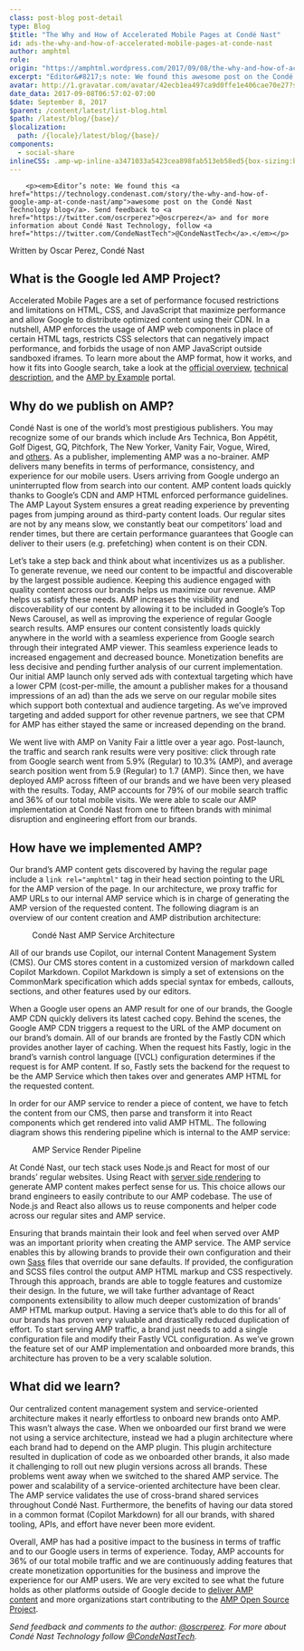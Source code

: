 ```yaml
---
class: post-blog post-detail
type: Blog
$title: "The Why and How of Accelerated Mobile Pages at Condé Nast"
id: ads-the-why-and-how-of-accelerated-mobile-pages-at-conde-nast
author: amphtml
role: 
origin: "https://amphtml.wordpress.com/2017/09/08/the-why-and-how-of-accelerated-mobile-pages-at-conde-nast/amp/"
excerpt: "Editor&#8217;s note: We found this awesome post on the Condé Nast Technology blog. Send feedback to @oscrperez and for more information about Condé Nast Technology, follow @CondeNastTech. Written by Oscar Perez, Condé Nast What is the Google led AMP Project? Accelerated Mobile Pages are a set of performance focused restrictions and limitations on HTML, CSS, and [&#8230;]"
avatar: http://1.gravatar.com/avatar/42ecb1ea497ca9d0ffe1e406cae70e27?s=96&d=identicon&r=G
date_data: 2017-09-08T06:57:02-07:00
$date: September 8, 2017
$parent: /content/latest/list-blog.html
$path: /latest/blog/{base}/
$localization:
  path: /{locale}/latest/blog/{base}/
components:
  - social-share
inlineCSS: .amp-wp-inline-a3471033a5423cea898fab513eb58ed5{box-sizing:border-box;color:#1e1e1e;display:block;font-family:droid-serif, &#039;font-size:19px;font-style:normal;font-weight:normal;letter-spacing:normal;margin:0 auto;orphans:2;text-align:center;text-decoration-color:initial;text-decoration-style:initial;text-transform:none;white-space:normal;widows:2;max-width:646px;}.amp-wp-inline-2b4d2be2e69fb2a80f3ea04ab4df1142{text-align:left;}
---
```


<div class="amp-wp-article-content">

		<p><em>Editor’s note: We found this <a href="https://technology.condenast.com/story/the-why-and-how-of-google-amp-at-conde-nast/amp">awesome post on the Condé Nast Technology blog</a>. Send feedback to <a href="https://twitter.com/oscrperez">@oscrperez</a> and for more information about Condé Nast Technology, follow <a href="https://twitter.com/CondeNastTech">@CondeNastTech</a>.</em></p>
<p class="amp-wp-inline-2b4d2be2e69fb2a80f3ea04ab4df1142">Written by Oscar Perez, Condé Nast</p>
<h2>What is the Google led AMP Project?</h2>
<p>Accelerated Mobile Pages are a set of performance focused restrictions and limitations on HTML, CSS, and JavaScript that maximize performance and allow Google to distribute optimized content using their CDN. In a nutshell, AMP enforces the usage of AMP web components in place of certain HTML tags, restricts CSS selectors that can negatively impact performance, and forbids the usage of non AMP JavaScript outside sandboxed iframes. To learn more about the AMP format, how it works, and how it fits into Google search, take a look at the <a href="https://www.ampproject.org/learn/overview/" target="_blank" rel="noopener">official overview</a>, <a href="https://www.ampproject.org/learn/about-how/" target="_blank" rel="noopener">technical description</a>, and the <a href="https://ampbyexample.com/" target="_blank" rel="noopener">AMP by Example</a> portal.</p>
<h2>Why do we publish on AMP?</h2>
<p>Condé Nast is one of the world’s most prestigious publishers. You may recognize some of our brands which include Ars Technica, Bon Appétit, Golf Digest, GQ, Pitchfork, The New Yorker, Vanity Fair, Vogue, Wired, and <a href="http://www.condenast.com/brands/" target="_blank" rel="noopener">others</a>. As a publisher, implementing AMP was a no-brainer. AMP delivers many benefits in terms of performance, consistency, and experience for our mobile users. Users arriving from Google undergo an uninterrupted flow from search into our content. AMP content loads quickly thanks to Google’s CDN and AMP HTML enforced performance guidelines. The AMP Layout System ensures a great reading experience by preventing pages from jumping around as third-party content loads. Our regular sites are not by any means slow, we constantly beat our competitors’ load and render times, but there are certain performance guarantees that Google can deliver to their users (e.g. prefetching) when content is on their CDN.</p>
<p>Let’s take a step back and think about what incentivizes us as a publisher. To generate revenue, we need our content to be impactful and discoverable by the largest possible audience. Keeping this audience engaged with quality content across our brands helps us maximize our revenue. AMP helps us satisfy these needs. AMP increases the visibility and discoverability of our content by allowing it to be included in Google’s Top News Carousel, as well as improving the experience of regular Google search results. AMP ensures our content consistently loads quickly anywhere in the world with a seamless experience from Google search through their integrated AMP viewer. This seamless experience leads to increased engagement and decreased bounce. Monetization benefits are less decisive and pending further analysis of our current implementation. Our initial AMP launch only served ads with contextual targeting which have a lower CPM (cost-per-mille, the amount a publisher makes for a thousand impressions of an ad) than the ads we serve on our regular mobile sites which support both contextual and audience targeting. As we’ve improved targeting and added support for other revenue partners, we see that CPM for AMP has either stayed the same or increased depending on the brand.</p>
<p>We went live with AMP on Vanity Fair a little over a year ago. Post-launch, the traffic and search rank results were very positive: click through rate from Google search went from 5.9% (Regular) to 10.3% (AMP), and average search position went from 5.9 (Regular) to 1.7 (AMP). Since then, we have deployed AMP across fifteen of our brands and we have been very pleased with the results. Today, AMP accounts for 79% of our mobile search traffic and 36% of our total mobile visits. We were able to scale our AMP implementation at Condé Nast from one to fifteen brands with minimal disruption and engineering effort from our brands.</p>
<h2>How have we implemented AMP?</h2>
<p>Our brand’s AMP content gets discovered by having the regular page include a <code>link rel="amphtml"</code> tag in their head section pointing to the URL for the AMP version of the page. In our architecture, we proxy traffic for AMP URLs to our internal AMP service which is in charge of generating the AMP version of the requested content. The following diagram is an overview of our content creation and AMP distribution architecture:</p>
<figure class="embed image-embed-component  amp-wp-inline-a3471033a5423cea898fab513eb58ed5"><amp-img class=" aligncenter amp-wp-enforced-sizes" src="https://media.condenast.io/photos/59a57e16cf742825d0b02891/master/w_768/AMP-Arch.png" width="768" height="803" sizes="(min-width: 660px) 660px, 100vw"></amp-img><figcaption class="caption"><div class="wrapper">
<p>Condé Nast AMP Service Architecture</p>
</div>
</figcaption></figure><p>
All of our brands use Copilot, our internal Content Management System (CMS). Our CMS stores content in a customized version of markdown called Copilot Markdown. Copilot Markdown is simply a set of extensions on the CommonMark specification which adds special syntax for embeds, callouts, sections, and other features used by our editors.</p>
<p>When a Google user opens an AMP result for one of our brands, the Google AMP CDN quickly delivers its latest cached copy. Behind the scenes, the Google AMP CDN triggers a request to the URL of the AMP document on our brand’s domain. All of our brands are fronted by the Fastly CDN which provides another layer of caching. When the request hits Fastly, logic in the brand’s varnish control language ([VCL) configuration determines if the request is for AMP content. If so, Fastly sets the backend for the request to be the AMP Service which then takes over and generates AMP HTML for the requested content.</p>
<p>In order for our AMP service to render a piece of content, we have to fetch the content from our CMS, then parse and transform it into React components which get rendered into valid AMP HTML. The following diagram shows this rendering pipeline which is internal to the AMP service:</p>
<figure class="embed image-embed-component  amp-wp-inline-a3471033a5423cea898fab513eb58ed5"><amp-img class=" aligncenter amp-wp-enforced-sizes" src="https://media.condenast.io/photos/59a57e3dcf742825d0b02893/master/w_768/AMP-Pipeline.png" width="768" height="576" sizes="(min-width: 660px) 660px, 100vw"></amp-img><figcaption class="caption"><div class="wrapper">
<p>AMP Service Render Pipeline</p>
</div>
</figcaption></figure><p>
At Condé Nast, our tech stack uses Node.js and React for most of our brands’ regular websites. Using React with <a href="https://facebook.github.io/react/docs/react-dom-server.html" target="_blank" rel="noopener">server side rendering</a> to generate AMP content makes perfect sense for us. This choice allows our brand engineers to easily contribute to our AMP codebase. The use of Node.js and React also allows us to reuse components and helper code across our regular sites and AMP service.</p>
<p>Ensuring that brands maintain their look and feel when served over AMP was an important priority when creating the AMP service. The AMP service enables this by allowing brands to provide their own configuration and their own <a href="http://sass-lang.com/" target="_blank" rel="noopener">Sass</a> files that override our sane defaults. If provided, the configuration and SCSS files control the output AMP HTML markup and CSS respectively. Through this approach, brands are able to toggle features and customize their design. In the future, we will take further advantage of React components extensibility to allow much deeper customization of brands’ AMP HTML markup output. Having a service that’s able to do this for all of our brands has proven very valuable and drastically reduced duplication of effort. To start serving AMP traffic, a brand just needs to add a single configuration file and modify their Fastly VCL configuration. As we’ve grown the feature set of our AMP implementation and onboarded more brands, this architecture has proven to be a very scalable solution.</p>
<h2>What did we learn?</h2>
<p>Our centralized content management system and service-oriented architecture makes it nearly effortless to onboard new brands onto AMP. This wasn’t always the case. When we onboarded our first brand we were not using a service architecture, instead we had a plugin architecture where each brand had to depend on the AMP plugin. This plugin architecture resulted in duplication of code as we onboarded other brands, it also made it challenging to roll out new plugin versions across all brands. These problems went away when we switched to the shared AMP service. The power and scalability of a service-oriented architecture have been clear. The AMP service validates the use of cross-brand shared services throughout Condé Nast. Furthermore, the benefits of having our data stored in a common format (Copilot Markdown) for all our brands, with shared tooling, APIs, and effort have never been more evident.</p>
<p>Overall, AMP has had a positive impact to the business in terms of traffic and to our Google users in terms of experience. Today, AMP accounts for 36% of our total mobile traffic and we are continuously adding features that create monetization opportunities for the business and improve the experience for our AMP users. We are very excited to see what the future holds as other platforms outside of Google decide to <a href="https://www.ampproject.org/latest/blog/turbocharging-amp/" target="_blank" rel="noopener">deliver AMP content</a> and more organizations start contributing to the <a href="https://github.com/ampproject" target="_blank" rel="noopener">AMP Open Source Project</a>.</p>
<p><em>Send feedback and comments to the author: <a href="https://twitter.com/oscrperez" target="_blank" rel="noopener">@oscrperez</a>. For more about Condé Nast Technology follow <a href="https://twitter.com/CondeNastTech" target="_blank" rel="noopener">@CondeNastTech</a>.</em></p>
	</div>

	


</div>

